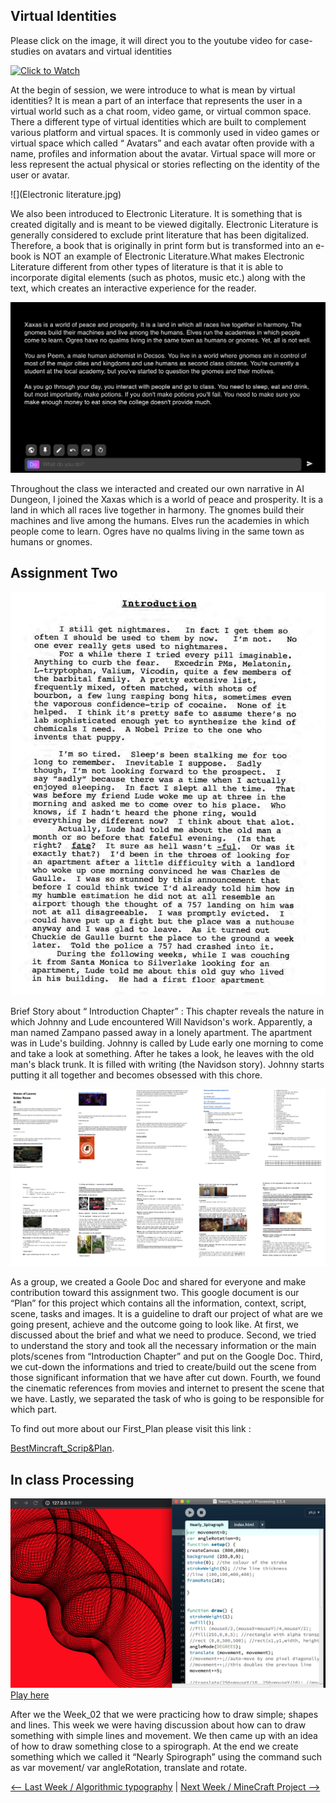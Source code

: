 ## Virtual Identities 

Please click on the image, it will direct you to the youtube video for case-studies on avatars and virtual identities

[![Click to Watch](http://img.youtube.com/vi/aJ510QfMaGA/0.jpg)](http://www.youtube.com/watch?v=aJ510QfMaGA "Mariko Mori")

At the begin of session, we were introduce to what is mean by virtual identities? It is mean a part of an interface that represents the user in a virtual world such as a chat room, video game, or virtual common space. There a different type of virtual identities which are built to complement various platform and virtual spaces. It is commonly used in video games or virtual space which called “ Avatars” and each avatar often provide with a name, profiles and information about the avatar. Virtual space will more or less represent the actual physical or stories reflecting on the identity of the user or avatar. 

![](Electronic literature.jpg) 

We also been introduced to Electronic Literature. It is something that is created digitally and is meant to be viewed digitally. Electronic Literature is generally considered to exclude print literature that has been digitalized. Therefore, a book that is originally in print form but is transformed into an e-book is NOT an example of Electronic Literature.What makes Electronic Literature different from other types of literature is that it is able to incorporate digital elements (such as photos, music etc.) along with the text, which creates an interactive experience for the reader.

![](AI_Dungeon.jpg) 

Throughout the class we interacted and created our own narrative in AI Dungeon, I joined the Xaxas which is a world of peace and prosperity. It is a land in which all races live together in harmony. The gnomes build their machines and live among the humans. Elves run the academies in which people come to learn. Ogres have no qualms living in the same town as humans or gnomes.

## Assignment Two

![](Introduction.jpg)

Brief Story about “ Introduction Chapter” : This chapter reveals the nature in which Johnny and Lude encountered Will Navidson's work. Apparently, a man named Zampano passed away in a lonely apartment. The apartment was in Lude's building. Johnny is called by Lude early one morning to come and take a look at something. After he takes a look, he leaves with the old man's black trunk. It is filled with writing (the Navidson story). Johnny starts putting it all together and becomes obsessed with this chore.

![](Script.jpg)

As a group, we created a Goole Doc and shared for everyone and make contribution toward this assignment two. This google document is our “Plan” for this project which contains all the information, context, script, scene, tasks and images. It is a guideline to draft our project of what are we going present, achieve and the outcome going to look like. At first, we discussed about the brief and what we need to produce. Second, we tried to understand the story and took all the necessary information or the main plots/scenes from “Introduction Chapter” and put on the Google Doc. Third, we cut-down the informations and tried to create/build out the scene from those significant information that we have after cut down. Fourth, we found the cinematic references from movies and internet to present the scene that we have. Lastly, we separated the task of who is going to be responsible for which part.

To find out more about our First_Plan please visit this link :

[BestMincraft_Scrip&Plan](https://docs.google.com/document/d/1WgoUWJ-hBFhOqOPKxN4vSNMM6sSR0MrueVGS22FdW4c/edit#).

## In class Processing

![](Nearly.jpg)
[Play here](https://ptpeem.github.io/EdmCodeWorld/Week_03/Nearly_Spiragraph/)

After we the Week_02 that we were practicing how to draw simple; shapes and lines. This week we were having discussion about how can to draw something with simple lines and movement. We then came up with an idea of how to draw something close to a spirograph. At the end we create something which we called it “Nearly Spirograph” using the command such as var movement/ var angleRotation, translate and rotate.

<p align="center">
  
<a href='https://ptpeem.github.io/EdmCodeWorld/Week_02'> <-- Last Week / Algorithmic typography</a> | <a href='https://ptpeem.github.io/EdmCodeWorld/Week_4/'> Next Week / MineCraft Project --></a>

</p>
